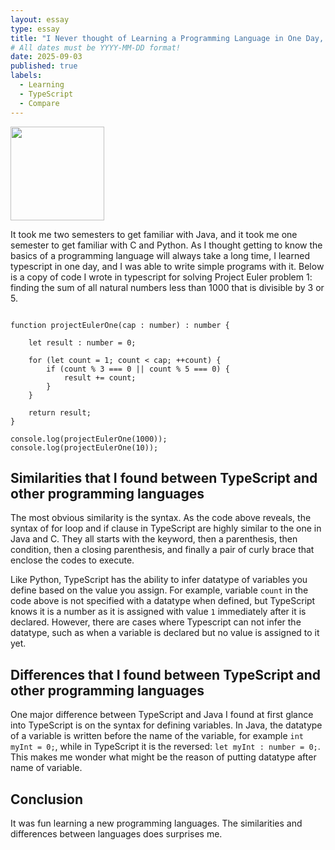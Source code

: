 ```yaml
---
layout: essay
type: essay
title: "I Never thought of Learning a Programming Language in One Day, and I did it Today!"
# All dates must be YYYY-MM-DD format!
date: 2025-09-03
published: true
labels:
  - Learning
  - TypeScript
  - Compare
---
```


<img width="150px" class="rounded float-start pe-4" src="/img/learn-typescript/timing.jpg">

It took me two semesters to get familiar with Java, and it took me one semester to get familiar with C and Python. As I thought getting to know the basics of a programming language will always take a long time, I learned typescript in one day, and I was able to write simple programs with it. Below is a copy of code I wrote in typescript for solving Project Euler problem 1: finding the sum of all natural numbers less than 1000 that is divisible by 3 or 5.

```

function projectEulerOne(cap : number) : number {

    let result : number = 0;

    for (let count = 1; count < cap; ++count) {
        if (count % 3 === 0 || count % 5 === 0) {
            result += count;
        }
    }

    return result;
}

console.log(projectEulerOne(1000));
console.log(projectEulerOne(10));

```

## Similarities that I found between TypeScript and other programming languages

The most obvious similarity is the syntax. As the code above reveals, the syntax of for loop and if clause in TypeScript are highly similar to the one in Java and C. They all starts with the keyword, then a parenthesis, then condition, then a closing parenthesis, and finally a pair of curly brace that enclose the codes to execute.

Like Python, TypeScript has the ability to infer datatype of variables you define based on the value you assign. For example, variable `count` in the code above is not specified with a datatype when defined, but TypeScript knows it is a number as it is assigned with value `1` immediately after it is declared. However, there are cases where Typescript can not infer the datatype, such as when a variable is declared but no value is assigned to it yet.

## Differences that I found between TypeScript and other programming languages

One major difference between TypeScript and Java I found at first glance into TypeScript is on the syntax for defining variables. In Java, the datatype of a variable is written before the name of the variable, for example `int myInt = 0;`, while in TypeScript it is the reversed: `let myInt : number = 0;`. This makes me wonder what might be the reason of putting datatype after name of variable.

## Conclusion

It was fun learning a new programming languages. The similarities and differences between languages does surprises me.
